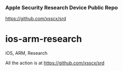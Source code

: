### Apple Security Research Device Public Repo
https://github.com/xsscx/srd

# ios-arm-research
iOS, ARM, Research

All the action is at https://github.com/xsscx/srd
